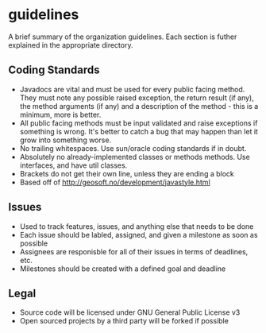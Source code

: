 guidelines
==========

A brief summary of the organization guidelines. Each section is futher explained in the appropriate directory.

## Coding Standards
* Javadocs are vital and must be used for every public facing method. They must note any possible raised exception, the return result (if any), the method arguments (if any) and a description of the method - this is a minimum, more is better.
* All public facing methods must be input validated and raise exceptions if something is wrong. It's better to catch a bug that may happen than let it grow into something worse.
* No trailing whitespaces. Use sun/oracle coding standards if in doubt.
* Absolutely no already-implemented classes or methods methods. Use interfaces, and have util classes.
* Brackets do not get their own line, unless they are ending a block
* Based off of http://geosoft.no/development/javastyle.html

## Issues
* Used to track features, issues, and anything else that needs to be done
* Each issue should be labled, assigned, and given a milestone as soon as possible
* Assignees are responisble for all of their issues in terms of deadlines, etc.
* Milestones should be created with a defined goal and deadline

## Legal
* Source code will be licensed under GNU General Public License v3
* Open sourced projects by a third party will be forked if possible
